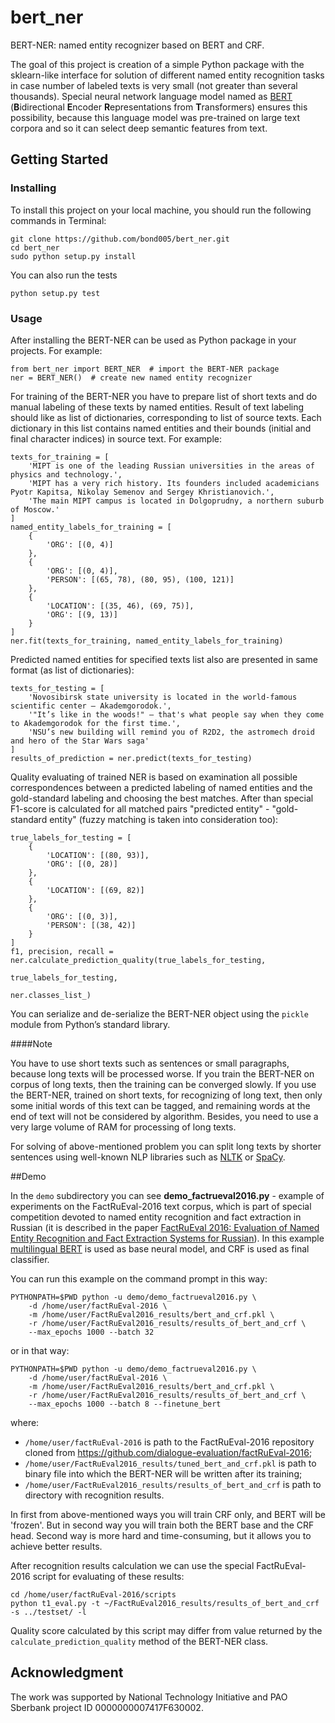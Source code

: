 # bert_ner
BERT-NER: named entity recognizer based on BERT and CRF.

The goal of this project is creation of a simple Python package with the sklearn-like interface for solution of different named entity recognition tasks in case number of labeled texts is very small (not greater than several thousands). Special neural network language model named as [BERT](https://arxiv.org/abs/1810.04805) (**B**idirectional **E**ncoder **R**epresentations from **T**ransformers) ensures this possibility, because this language model was pre-trained on large text corpora and so it can select deep semantic features from text.

## Getting Started

### Installing

To install this project on your local machine, you should run the following commands in Terminal:

```
git clone https://github.com/bond005/bert_ner.git
cd bert_ner
sudo python setup.py install
```

You can also run the tests

```
python setup.py test
```

### Usage

After installing the BERT-NER can be used as Python package in your projects. For example:

```
from bert_ner import BERT_NER  # import the BERT-NER package
ner = BERT_NER()  # create new named entity recognizer
```

For training of the BERT-NER you have to prepare list of short texts and do manual labeling of these texts by named entities. Result of text labeling should like as list of dictionaries, corresponding to list of source texts. Each dictionary in this list contains named entities and their bounds (initial and final character indices) in source text. For example:

```
texts_for_training = [
    'MIPT is one of the leading Russian universities in the areas of physics and technology.',
    'MIPT has a very rich history. Its founders included academicians Pyotr Kapitsa, Nikolay Semenov and Sergey Khristianovich.',
    'The main MIPT campus is located in Dolgoprudny, a northern suburb of Moscow.'
]
named_entity_labels_for_training = [
    {
        'ORG': [(0, 4)]
    },
    {
        'ORG': [(0, 4)],
        'PERSON': [(65, 78), (80, 95), (100, 121)]
    },
    {
        'LOCATION': [(35, 46), (69, 75)],
        'ORG': [(9, 13)]
    }
]
ner.fit(texts_for_training, named_entity_labels_for_training)
``` 

Predicted named entities for specified texts list also are presented in same format (as list of dictionaries):

```
texts_for_testing = [
    'Novosibirsk state university is located in the world-famous scientific center – Akademgorodok.',
    '"It’s like in the woods!" – that's what people say when they come to Akademgorodok for the first time.',
    'NSU’s new building will remind you of R2D2, the astromech droid and hero of the Star Wars saga'
]
results_of_prediction = ner.predict(texts_for_testing)
```

Quality evaluating of trained NER is based on examination all possible correspondences between a predicted labeling of named entities and the gold-standard labeling and choosing the best matches. After than special F1-score is calculated for all matched pairs "predicted entity" - "gold-standard entity" (fuzzy matching is taken into consideration too):

```
true_labels_for_testing = [
    {
        'LOCATION': [(80, 93)],
        'ORG': [(0, 28)]
    },
    {
        'LOCATION': [(69, 82)]
    },
    {
        'ORG': [(0, 3)],
        'PERSON': [(38, 42)]
    }
]
f1, precision, recall = ner.calculate_prediction_quality(true_labels_for_testing,
                                                         true_labels_for_testing,
                                                         ner.classes_list_)
``` 

You can serialize and de-serialize the BERT-NER object using the `pickle` module from Python’s standard library.

####Note

You have to use short texts such as sentences or small paragraphs, because long texts will be processed worse. If you train the BERT-NER on corpus of long texts, then the training can be converged slowly. If you use the BERT-NER, trained on short texts, for recognizing of long text, then only some initial words of this text can be tagged, and remaining words at the end of text will not be considered by algorithm. Besides, you need to use a very large volume of RAM for processing of long texts.

For solving of above-mentioned problem you can split long texts by shorter sentences using well-known NLP libraries such as [NLTK](http://www.nltk.org/api/nltk.tokenize.html?highlight=sent_tokenize#nltk.tokenize.sent_tokenize) or [SpaCy](https://spacy.io/api/token#is_sent_start).

##Demo

In the `demo` subdirectory you can see **demo_factrueval2016.py** - example of experiments on the FactRuEval-2016 text corpus, which is part of special competition devoted to named entity recognition and fact extraction in Russian (it is described in the paper [FactRuEval 2016: Evaluation of Named Entity Recognition and Fact Extraction Systems for Russian](http://www.dialog-21.ru/media/3430/starostinaetal.pdf)). In this example [multilingual BERT](https://tfhub.dev/google/bert_multi_cased_L-12_H-768_A-12/1) is used as base neural model, and CRF is used as final classifier.

You can run this example on the command prompt in this way:

```
PYTHONPATH=$PWD python -u demo/demo_factrueval2016.py \
    -d /home/user/factRuEval-2016 \
    -m /home/user/FactRuEval2016_results/bert_and_crf.pkl \
    -r /home/user/FactRuEval2016_results/results_of_bert_and_crf \
    --max_epochs 1000 --batch 32
```

or in that way:

```
PYTHONPATH=$PWD python -u demo/demo_factrueval2016.py \
    -d /home/user/factRuEval-2016 \
    -m /home/user/FactRuEval2016_results/bert_and_crf.pkl \
    -r /home/user/FactRuEval2016_results/results_of_bert_and_crf \
    --max_epochs 1000 --batch 8 --finetune_bert
```

where:

- `/home/user/factRuEval-2016` is path to the FactRuEval-2016 repository cloned from https://github.com/dialogue-evaluation/factRuEval-2016;
- `/home/user/FactRuEval2016_results/tuned_bert_and_crf.pkl` is path to binary file into which the BERT-NER will be written after its training;
- `/home/user/FactRuEval2016_results/results_of_bert_and_crf` is path to directory with recognition results.

In first from above-mentioned ways you will train CRF only, and BERT will be 'frozen'. But in second way you will train both the BERT base and the CRF head. Second way is more hard and time-consuming, but it allows you to achieve better results. 

After recognition results calculation we can use the special FactRuEval-2016 script for evaluating of these results:

```
cd /home/user/factRuEval-2016/scripts
python t1_eval.py -t ~/FactRuEval2016_results/results_of_bert_and_crf -s ../testset/ -l
``` 

Quality score calculated by this script may differ from value returned by the `calculate_prediction_quality` method of the BERT-NER class.

## Acknowledgment

The work was supported by National Technology Initiative and PAO Sberbank project ID 0000000007417F630002.